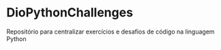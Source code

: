 # DioPythonChallenges
Repositório para centralizar exercícios e desafios de código na linguagem Python
